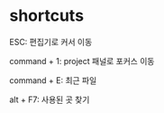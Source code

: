 # shortcuts
ESC: 편집기로 커서 이동

command + 1: project 패널로 포커스 이동

command + E: 최근 파일

alt + F7: 사용된 곳 찾기